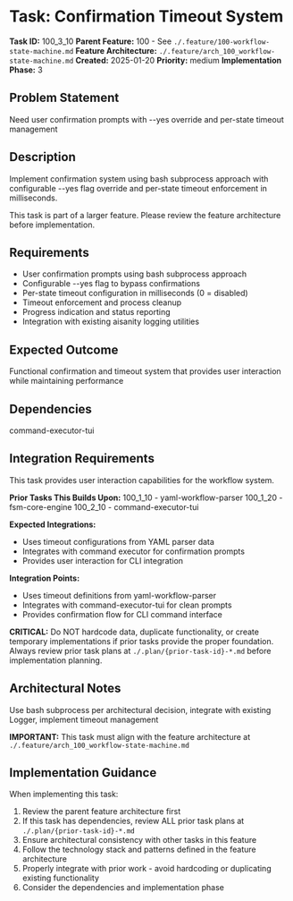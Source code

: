 # Task: Confirmation Timeout System

**Task ID:** 100_3_10
**Parent Feature:** 100 - See `./.feature/100-workflow-state-machine.md`
**Feature Architecture:** `./.feature/arch_100_workflow-state-machine.md`
**Created:** 2025-01-20
**Priority:** medium
**Implementation Phase:** 3

## Problem Statement
Need user confirmation prompts with --yes override and per-state timeout management

## Description
Implement confirmation system using bash subprocess approach with configurable --yes flag override and per-state timeout enforcement in milliseconds.

This task is part of a larger feature. Please review the feature architecture before implementation.

## Requirements
- User confirmation prompts using bash subprocess approach
- Configurable --yes flag to bypass confirmations
- Per-state timeout configuration in milliseconds (0 = disabled)
- Timeout enforcement and process cleanup
- Progress indication and status reporting
- Integration with existing aisanity logging utilities

## Expected Outcome
Functional confirmation and timeout system that provides user interaction while maintaining performance

## Dependencies
command-executor-tui

## Integration Requirements
This task provides user interaction capabilities for the workflow system.

**Prior Tasks This Builds Upon:**
100_1_10 - yaml-workflow-parser
100_1_20 - fsm-core-engine
100_2_10 - command-executor-tui

**Expected Integrations:**
- Uses timeout configurations from YAML parser data
- Integrates with command executor for confirmation prompts
- Provides user interaction for CLI integration

**Integration Points:**
- Uses timeout definitions from yaml-workflow-parser
- Integrates with command-executor-tui for clean prompts
- Provides confirmation flow for CLI command interface

**CRITICAL:** Do NOT hardcode data, duplicate functionality, or create temporary implementations if prior tasks provide the proper foundation. Always review prior task plans at `./.plan/{prior-task-id}-*.md` before implementation planning.

## Architectural Notes
Use bash subprocess per architectural decision, integrate with existing Logger, implement timeout management

**IMPORTANT:** This task must align with the feature architecture at `./.feature/arch_100_workflow-state-machine.md`

## Implementation Guidance
When implementing this task:
1. Review the parent feature architecture first
2. If this task has dependencies, review ALL prior task plans at `./.plan/{prior-task-id}-*.md`
3. Ensure architectural consistency with other tasks in this feature
4. Follow the technology stack and patterns defined in the feature architecture
5. Properly integrate with prior work - avoid hardcoding or duplicating existing functionality
6. Consider the dependencies and implementation phase
